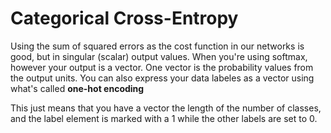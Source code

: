 # Categorical Cross-Entropy

Using the sum of squared errors as the cost function in our networks is good, but in singular (scalar) output values. When you're using
softmax, however your output is a vector. One vector is the probability values from the output units. You can also express your data
labeles as a vector using what's called **one-hot encoding**

This just means that you have a vector the length of the number of classes, and the label element is marked with a 1 while the other
labels are set to 0.

